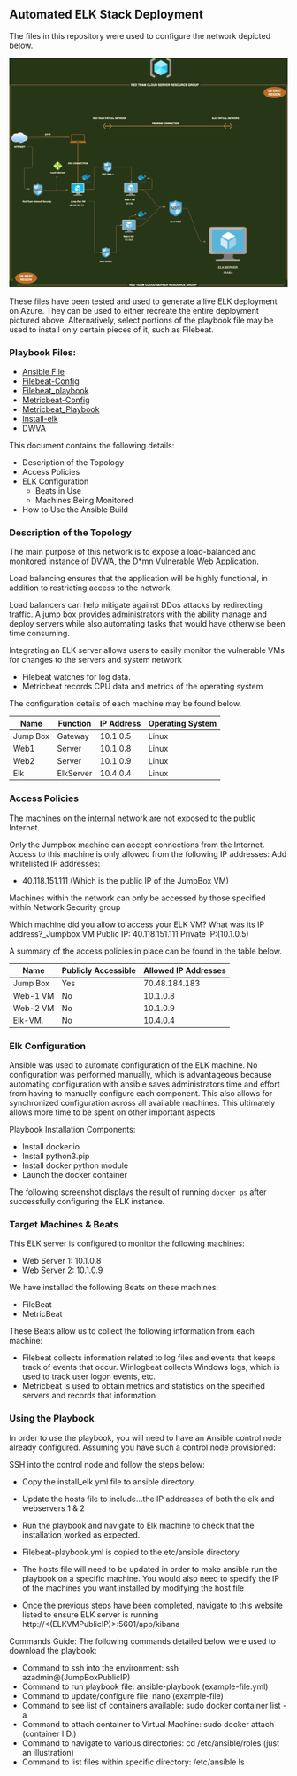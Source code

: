 ## Automated ELK Stack Deployment

The files in this repository were used to configure the network depicted below.

![Diagram](https://github.com/Tooniii/ElkStack-Project/blob/main/ELK%20Project%20Diagram.png)

These files have been tested and used to generate a live ELK deployment on Azure. They can be used to either recreate the entire deployment pictured above. Alternatively, select portions of the playbook file may be used to install only certain pieces of it, such as Filebeat.

### Playbook Files:
- [Ansible File](ansible_config.txt)
- [Filebeat-Config](filebeat-config.txt)
- [Filebeat_playbook](filebeat_playbook.txt)
- [Metricbeat-Config](metricbeat-config.txt)
- [Metricbeat_Playbook](metricbeat_playbook.txt)
- [Install-elk](install-elk.txt)
- [DWVA](DWVA.txt)

This document contains the following details:
- Description of the Topology
- Access Policies
- ELK Configuration
  - Beats in Use
  - Machines Being Monitored
- How to Use the Ansible Build


### Description of the Topology

The main purpose of this network is to expose a load-balanced and monitored instance of DVWA, the D*mn Vulnerable Web Application.

Load balancing ensures that the application will be highly functional, in addition to restricting access to the network.

Load balancers can help mitigate against DDos attacks by redirecting traffic. 
A jump box provides administrators with the ability manage and deploy servers while also automating tasks that would have otherwise been time consuming. 

Integrating an ELK server allows users to easily monitor the vulnerable VMs for changes to the servers and system network
-	Filebeat watches for log data. 
-	Metricbeat records CPU data and metrics of the operating system

The configuration details of each machine may be found below.

| Name     | Function | IP Address | Operating System |
|----------|----------|------------|------------------|
| Jump Box | Gateway  | 10.1.0.5   |  Linux           |
| Web1     | Server   | 10.1.0.8   | Linux            |
| Web2     | Server   | 10.1.0.9   | Linux            |
| Elk      |ElkServer | 10.4.0.4   | Linux            |

### Access Policies

The machines on the internal network are not exposed to the public Internet. 

Only the Jumpbox machine can accept connections from the Internet. Access to this machine is only allowed from the following IP addresses:
Add whitelisted IP addresses: 
-	40.118.151.111 (Which is the public IP of the JumpBox VM)

Machines within the network can only be accessed by those specified within Network Security group

Which machine did you allow to access your ELK VM? What was its IP address?_Jumpbox VM Public IP: 40.118.151.111 Private IP:(10.1.0.5)

A summary of the access policies in place can be found in the table below.

| Name     | Publicly Accessible | Allowed IP Addresses |
|----------|---------------------|----------------------|
| Jump Box |     Yes             | 70.48.184.183        |
| Web-1 VM |     No              | 10.1.0.8             |
| Web-2 VM |     No              | 10.1.0.9             |
| Elk-VM.  |     No              | 10.4.0.4             |

### Elk Configuration

Ansible was used to automate configuration of the ELK machine. No configuration was performed manually, which is advantageous because automating configuration with ansible saves administrators time and effort from having to manually configure each component. This also allows for synchronized configuration across all available machines. This ultimately allows more time to be spent on other important aspects


Playbook Installation Components:
- Install docker.io
- Install python3.pip
- Install docker python module
- Launch the docker container

The following screenshot displays the result of running `docker ps` after successfully configuring the ELK instance.

 


### Target Machines & Beats
This ELK server is configured to monitor the following machines:
- Web Server 1: 10.1.0.8
- Web Server 2: 10.1.0.9

We have installed the following Beats on these machines:
- FileBeat
- MetricBeat

These Beats allow us to collect the following information from each machine:
- Filebeat collects information related to log files and events that keeps track of events that occur. Winlogbeat collects Windows logs, which is used to track user logon events, etc.
- Metricbeat is used to obtain metrics and statistics on the specified servers and records that information 

### Using the Playbook
In order to use the playbook, you will need to have an Ansible control node already configured. Assuming you have such a control node provisioned: 

SSH into the control node and follow the steps below:
- Copy the install_elk.yml file to ansible directory.
- Update the hosts file to include...the IP addresses of both the elk and webservers 1 & 2
- Run the playbook and navigate to Elk machine to check that the installation worked as expected.

- Filebeat-playbook.yml is copied to the etc/ansible directory
- The hosts file will need to be updated in order to make ansible run the playbook on a specific machine. You would also need to specify the IP of the machines you want installed by modifying the host file 
- Once the previous steps have been completed, navigate to this website listed to ensure ELK server is running http://<(ELKVMPublicIP)>:5601/app/kibana

Commands Guide:
The following commands detailed below were used to download the playbook: 
-	Command to ssh into the environment: ssh azadmin@(JumpBoxPublicIP)
-	Command to run playbook file: ansible-playbook (example-file.yml)
-	Command to update/configure file: nano (example-file)
-	Command to see list of containers available: sudo docker container list -a
-	Command to attach container to Virtual Machine: sudo docker attach (container I.D.)
-	Command to navigate to various directories: cd /etc/ansible/roles (just an illustration)
-	Command to list files within specific directory: /etc/ansible ls



